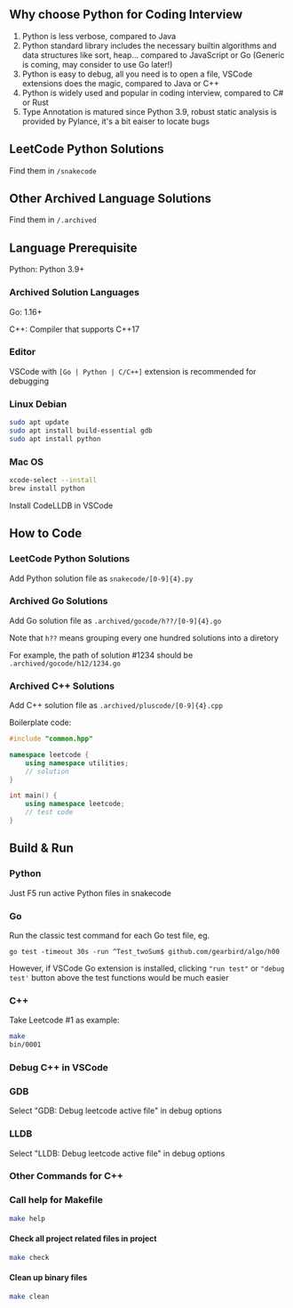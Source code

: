 ## Why choose Python for Coding Interview

1. Python is less verbose, compared to Java
2. Python standard library includes the necessary builtin algorithms and data structures like sort, heap... compared to JavaScript or Go (Generic is coming, may consider to use Go later!)
3. Python is easy to debug, all you need is to open a file, VSCode extensions does the magic, compared to Java or C++
4. Python is widely used and popular in coding interview, compared to C# or Rust
5. Type Annotation is matured since Python 3.9, robust static analysis is provided by Pylance, it's a bit eaiser to locate bugs

## LeetCode Python Solutions

Find them in ```/snakecode```

## Other Archived Language Solutions

Find them in ```/.archived```

## Language Prerequisite

Python: Python 3.9+

### Archived Solution Languages
Go: 1.16+

C++: Compiler that supports C++17

### Editor
VSCode with ```[Go | Python | C/C++]``` extension is recommended for debugging

### Linux Debian
```bash
sudo apt update
sudo apt install build-essential gdb
sudo apt install python
```

### Mac OS
```bash
xcode-select --install
brew install python
```
Install CodeLLDB in VSCode

## How to Code
### LeetCode Python Solutions
Add Python solution file as ```snakecode/[0-9]{4}.py```

### Archived Go Solutions
Add Go solution file as ```.archived/gocode/h??/[0-9]{4}.go```

Note that ```h??``` means grouping every one hundred solutions into a diretory

For example, the path of solution #1234 should be ```.archived/gocode/h12/1234.go```

### Archived C++ Solutions
Add C++ solution file as ```.archived/pluscode/[0-9]{4}.cpp```

Boilerplate code:
```cpp
#include "common.hpp"

namespace leetcode {
    using namespace utilities;
    // solution
}

int main() {
    using namespace leetcode;
    // test code
}
```

## Build & Run
### Python
Just F5 run active Python files in snakecode

### Go
Run the classic test command for each Go test file, eg.

```go test -timeout 30s -run ^Test_twoSum$ github.com/gearbird/algo/h00 ```

However, if VSCode Go extension is installed, clicking ```"run test"``` or ```"debug test'``` button above the test functions would be much easier

### C++
Take Leetcode #1 as example:
```bash
make
bin/0001
```

### Debug C++ in VSCode
### GDB
Select "GDB: Debug leetcode active file" in debug options

### LLDB
Select "LLDB: Debug leetcode active file" in debug options

### Other Commands for C++
### Call help for Makefile
```bash
make help
```

#### Check all project related files in project
```bash
make check
```

#### Clean up binary files
```bash
make clean
```
